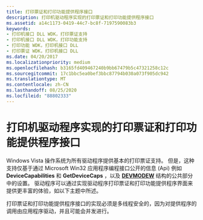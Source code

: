 ```yaml
---
title: 打印票证和打印功能提供程序接口
description: 打印机驱动程序实现的打印票证和打印功能提供程序接口
ms.assetid: a14c1173-0419-44c7-bc8f-7197590083b3
keywords:
- 打印机接口 DLL WDK，打印票证支持
- 打印机接口 DLL WDK，打印功能支持
- 打印功能 WDK，打印机接口 DLL
- 打印票证 WDK，打印机接口 DLL
ms.date: 04/20/2017
ms.localizationpriority: medium
ms.openlocfilehash: b3165fd409467240b9bb67479b5c47321258c12c
ms.sourcegitcommit: 17c1bbc5ea0bef3bbc87794b030a073f905dc942
ms.translationtype: MT
ms.contentlocale: zh-CN
ms.lasthandoff: 08/25/2020
ms.locfileid: "88802333"
---
```

# <a name="print-ticket-and-print-capabilities-provider-interface-implemented-by-printer-drivers"></a>打印机驱动程序实现的打印票证和打印功能提供程序接口


Windows Vista 操作系统为所有驱动程序提供基本的打印票证支持。 但是，这种支持仅基于通过 Microsoft Win32 应用程序编程接口公开的信息 (Api) 例如 **DeviceCapabilities** 和 **GetDeviceCaps** ，以及 [**DEVMODEW**](https://docs.microsoft.com/windows/win32/api/wingdi/ns-wingdi-devmodew) 结构的公共部分中的设置。 驱动程序可以通过实现驱动程序打印票证和打印功能提供程序界面来提供更丰富的体验，如以下主题中所述。

打印票证和打印功能提供程序接口的实现必须是多线程安全的，因为对提供程序的调用由应用程序驱动，并且可能会并发进行。

 

 




